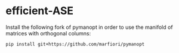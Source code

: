 # efficient-ASE

Install the following fork of pymanopt in order to use the manifold of matrices with orthogonal columns:

`pip install git+https://github.com/marfiori/pymanopt`

